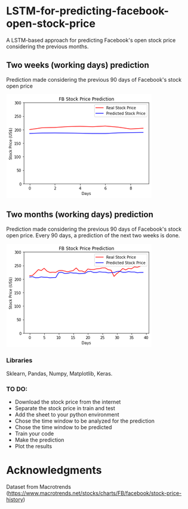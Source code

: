 # LSTM-for-predicting-facebook-open-stock-price
A LSTM-based approach for predicting Facebook's open stock price considering the previous months.

## Two weeks (working days) prediction 
Prediction made considering the previous 90 days of Facebook's stock open price

![2_ww_pred](2_ww_fb_prediction.png)

## Two months (working days) prediction
Prediction made considering the previous 90 days of Facebook's stock open price.
Every 90 days, a prediction of the next two weeks is done.

![2_m_pred](2_2m_fb_prediction.png)

### Libraries 
Sklearn, Pandas, Numpy, Matplotlib, Keras.

### TO DO:
- Download the stock price from the internet
- Separate the stock price in train and test 
- Add the sheet to your python environment
- Chose the time window to be analyzed for the prediction 
- Chose the time window to be predicted
- Train your code 
- Make the prediction
- Plot the results 

# Acknowledgments 
Dataset from Macrotrends (https://www.macrotrends.net/stocks/charts/FB/facebook/stock-price-history)

